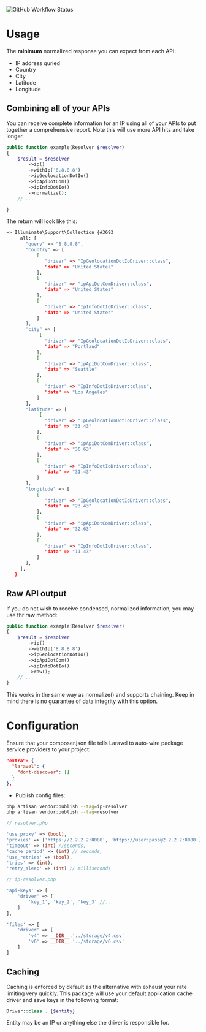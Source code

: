 ![GitHub Workflow Status](https://img.shields.io/github/workflow/status/facade/ignition/run-php-tests?label=Tests)



# Usage

The **minimum** normalized response you can expect from each API:

- IP address quried
- Country
- City
- Latitude
- Longitude


## Combining all of your APIs

You can receive complete information for an IP using all of your APIs to put together a comprehensive report. Note this will use more API hits and take longer.

```php
public function example(Resolver $resolver)
{
	$result = $resolver
	    ->ip()
	    ->withIp('8.8.8.8')
	    ->ipGeolocationDotIo()
	    ->ipApiDotCom()
	    ->ipInfoDotIo()
	    ->normalize();
	// ...

}
```

The return will look like this:

```bash
=> Illuminate\Support\Collection {#3693
     all: [
       "query" => "8.8.8.8",
       "country" => [
           [
           	  "driver" => "IpGeolocationDotIoDriver::class",
           	  "data" => "United States"
           ],
           [
           	  "driver" => "ipApiDotComDriver::class",
           	  "data" => "United States"
           ],
           [
           	  "driver" => "IpInfoDotIoDriver::class",
           	  "data" => "United States"
           ]
       ],
       "city" => [
            [
           	  "driver" => "IpGeolocationDotIoDriver::class",
           	  "data" => "Portland"
           ],
           [
           	  "driver" => "ipApiDotComDriver::class",
           	  "data" => "Seattle"
           ],
           [
           	  "driver" => "IpInfoDotIoDriver::class",
           	  "data" => "Los Angeles"
           ]
       ],
       "latitude" => [
            [
           	  "driver" => "IpGeolocationDotIoDriver::class",
           	  "data" => "33.43"
           ],
           [
           	  "driver" => "ipApiDotComDriver::class",
           	  "data" => "36.63"
           ],
           [
           	  "driver" => "IpInfoDotIoDriver::class",
           	  "data" => "31.43"
           ]
       ],
       "longitude" => [
           [
           	  "driver" => "IpGeolocationDotIoDriver::class",
           	  "data" => "23.43"
           ],
           [
           	  "driver" => "ipApiDotComDriver::class",
           	  "data" => "32.63"
           ],
           [
           	  "driver" => "IpInfoDotIoDriver::class",
           	  "data" => "11.43"
           ]
       ],
     ],
   }
```

## Raw API output

If you do not wish to receive condensed, normalized information, you may use thr raw method:

```php
public function example(Resolver $resolver)
{
	$result = $resolver
	    ->ip()
	    ->withIp('8.8.8.8')
	    ->ipGeolocationDotIo()
	    ->ipApiDotCom()
	    ->ipInfoDotIo()
	    ->raw();
	// ...
}
```

This works in the same way as normalize() and supports chaining. Keep in mind there is no guarantee of data integrity with this option.


# Configuration

Ensure that your composer.json file tells Laravel to auto-wire package service providers to your project:

```json
"extra": {
  "laravel": {
    "dont-discover": []
  }
},
```

- Publish config files:

```bash
php artisan vendor:publish --tag=ip-resolver
php artisan vendor:publish --tag=resolver
```

```php
// resolver.php

'use_proxy' => (bool),
'proxies' => ['https://2.2.2.2:8080', 'https://user:pass@2.2.2.2:8080'],
'timeout' => (int) //seconds,
'cache_period' => (int) // seconds,
'use_retries' => (bool),
'tries' => (int),
'retry_sleep' => (int) // milliseconds
```

```php
// ip-resolver.php

'api-keys' => [
    'driver' => [
        'key_1', 'key_2', 'key_3' //...
    ]   
],

'files' => [
    'driver' => [
        'v4' => __DIR__.'../storage/v4.csv'
        'v6' => __DIR__.'../storage/v6.csv'
    ]
]
```

## Caching

Caching is enforced by default as the alternative with exhaust your rate limiting very quickly. This package will use your default application cache driver and save keys in the following format: 
```php
Driver::class . {$entity}
``` 

Entity may be an IP or anything else the driver is responsible for.

